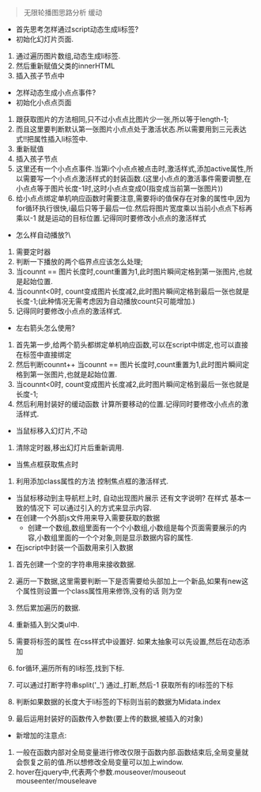 >无限轮播图思路分析 缓动

+ 首先思考怎样通过script动态生成li标签?
+ 初始化幻灯片页面.
1. 通过遍历图片数组,动态生成li标签.
2. 然后重新赋值父类的innerHTML
3. 插入孩子节点中

+ 怎样动态生成小点点事件?
+ 初始化小点点页面
1. 跟获取图片的方法相同,只不过小点点比图片少一张,所以等于length-1;
2. 而且这里要判断默认第一张图片小点点处于激活状态.所以需要用到三元表达式!!把属性插入li标签中.
3. 重新赋值
4. 插入孩子节点
5. 这里还有一个小点点事件.当第i个小点点被点击时,激活样式,添加active属性,所以需要写一个小点点激活样式的封装函数.(这里小点点的激活事件需要调整,在小点点等于图片长度-1时,这时小点点变成0(指变成当前第一张图片))
6. 给小点点绑定单机响应函数时需要注意,需要将i的值保存在对象的属性中,因为for循环执行很快,i最后只等于最后一位.然后将图片宽度乘以当前小点点下标再乘以-1 就是运动的目标位置.记得同时要修改小点点的激活样式

+ 怎么样自动播放?\
1. 需要定时器
2. 判断一下播放的两个临界点应该怎么处理;
3. 当counnt == 图片长度时,count重置为1,此时图片瞬间定格到第一张图片,也就是起始位置.
4. 当counnt<0时, count变成图片长度减2,此时图片瞬间定格到最后一张也就是长度-1;(此种情况无需考虑因为自动播放count只可能增加.)
5. 记得同时要修改小点点的激活样式.

+ 左右箭头怎么使用?
1. 首先第一步,给两个箭头都绑定单机响应函数,可以在script中绑定,也可以直接在标签中直接绑定
2. 然后判断counnt++ 当counnt == 图片长度时,count重置为1,此时图片瞬间定格到第一张图片,也就是起始位置.
3. 当counnt<0时, count变成图片长度减2,此时图片瞬间定格到最后一张也就是长度-1;
4. 然后利用封装好的缓动函数 计算所要移动的位置.记得同时要修改小点点的激活样式.

+ 当鼠标移入幻灯片,不动
1. 清除定时器,移出幻灯片后重新调用.


+ 当焦点框获取焦点时
1. 利用添加class属性的方法 控制焦点框的激活样式.


+ 当鼠标移动到主导航栏上时, 自动出现图片展示 还有文字说明? 在样式 基本一致的情况下 可以通过引入的方式来显示内容.
+ 在创建一个外部js文件用来导入需要获取的数据
    - 创建一个数组,数组里面有一个个小数组,小数组是每个页面需要展示的内容,小数组里面的一个个对象,则是显示数据内容的属性.
+ 在jscript中封装一个函数用来引入数据
1. 首先创建一个空的字符串用来接收数据.
2. 遍历一下数据,这里需要判断一下是否需要给头部加上一个新品,如果有new这个属性则设置一个class属性用来修饰,没有的话 则为空
3. 然后累加遍历的数据.
4. 重新插入到父类ul中.
5. 需要将标签的属性 在css样式中设置好. 如果太抽象可以先设置,然后在动态添加

1. for循环,遍历所有的li标签,找到下标.
2. 可以通过打断字符串split('_') 通过_打断,然后-1 获取所有的li标签的下标
3. 判断如果数据的长度大于li标签的下标则当前的数据为Midata.index
4. 最后运用封装好的函数传入参数(要上传的数据,被插入的对象)


+ 新增加的注意点:
1. 一般在函数内部对全局变量进行修改仅限于函数内部.函数结束后,全局变量就会恢复之前的值.所以想修改全局变量可以加上window.
2. hover在jquery中,代表两个参数.mouseover/mouseout   mouseenter/mouseleave
